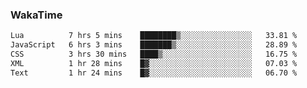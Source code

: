 ### WakaTime

<!--START_SECTION:waka-->

```txt
Lua          7 hrs 5 mins    ████████▒░░░░░░░░░░░░░░░░   33.81 %
JavaScript   6 hrs 3 mins    ███████▒░░░░░░░░░░░░░░░░░   28.89 %
CSS          3 hrs 30 mins   ████▒░░░░░░░░░░░░░░░░░░░░   16.75 %
XML          1 hr 28 mins    █▓░░░░░░░░░░░░░░░░░░░░░░░   07.03 %
Text         1 hr 24 mins    █▓░░░░░░░░░░░░░░░░░░░░░░░   06.70 %
```

<!--END_SECTION:waka-->
